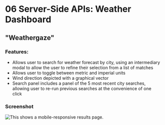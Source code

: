 
# 06 Server-Side APIs: Weather Dashboard
## "Weathergaze"

### Features:
* Allows user to search for weather forecast by city, using an intermediary modal to allow the user to refine their selection from a list of matches
* Allows user to toggle between metric and imperial units
* Wind direction depicted with a graphical vector
* Search panel includes a panel of the 5 most recent city searches, allowing user to re-run previous searches at the convenience of one click

### Screenshot
![This shows a mobile-responsive results page.](../02-Challenge/Assets/images/readme-images/localhost_52330_02-Challenge_index.html.png)
